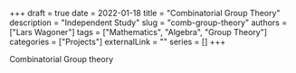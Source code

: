 +++ 
draft = true
date = 2022-01-18
title = "Combinatorial Group Theory"
description = "Independent Study"
slug = "comb-group-theory"
authors = ["Lars Wagoner"]
tags = ["Mathematics", "Algebra", "Group Theory"]
categories = ["Projects"]
externalLink = ""
series = []
+++

Combinatorial Group theory
